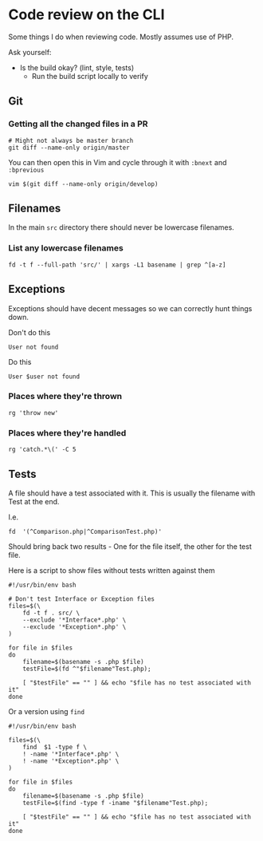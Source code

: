 # Code review on the CLI

Some things I do when reviewing code. Mostly assumes use of PHP.

Ask yourself:

- Is the build okay? (lint, style, tests)
    - Run the build script locally to verify


## Git

### Getting all the changed files in a PR

```
# Might not always be master branch
git diff --name-only origin/master 
```
You can then open this in Vim and cycle through it with `:bnext` and `:bprevious`

```
vim $(git diff --name-only origin/develop)
```

## Filenames

In the main `src` directory there should never be lowercase filenames.

### List any lowercase filenames
```
fd -t f --full-path 'src/' | xargs -L1 basename | grep ^[a-z]
```

## Exceptions

Exceptions should have decent messages so we can correctly hunt things down.

Don't do this
```
User not found
```

Do this
```
User $user not found
```

### Places where they're thrown
```
rg 'throw new'
```

### Places where they're handled
```
rg 'catch.*\(' -C 5
```

## Tests

A file should have a test associated with it. This is usually the filename with
Test at the end.

I.e.

```
fd  '(^Comparison.php|^ComparisonTest.php)'
```
Should bring back two results - One for the file itself, the other for the test
file.

Here is a script to show files without tests written against them

```
#!/usr/bin/env bash

# Don't test Interface or Exception files
files=$(\
    fd -t f . src/ \
    --exclude '*Interface*.php' \
    --exclude '*Exception*.php' \
)

for file in $files
do
    filename=$(basename -s .php $file)
    testFile=$(fd ^"$filename"Test.php);

    [ "$testFile" == "" ] && echo "$file has no test associated with it"
done
```

Or a version using `find`

```
#!/usr/bin/env bash

files=$(\
    find  $1 -type f \
    ! -name '*Interface*.php' \
    ! -name '*Exception*.php' \
)

for file in $files
do
    filename=$(basename -s .php $file)
    testFile=$(find -type f -iname "$filename"Test.php);

    [ "$testFile" == "" ] && echo "$file has no test associated with it"
done
```


